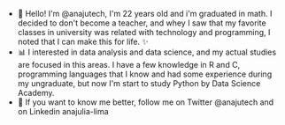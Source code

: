 
 - 🤠 Hello! I'm @anajutech, I'm 22 years old and i'm graduated in math. I decided to don't become a teacher, and whey I saw that my favorite classes in university was related with technology and programming, I noted that I can make this for life. ✨
 - 📊 I interested in data analysis and data science, and my actual studies are focused in this areas. I have a few knowledge in R and C, programming languages that I know and had some experience during my ungraduate, but now I'm start to study Python by Data Science Academy. 
 - 📳 If you want to know me better, follow me on Twitter @anajutech and on Linkedin anajulia-lima

<!---
anajutech/anajutech is a ✨ special ✨ repository because its `README.md` (this file) appears on your GitHub profile.
You can click the Preview link to take a look at your changes.
--->
